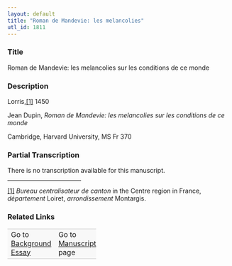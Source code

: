 ```yaml
---  
layout: default  
title: "Roman de Mandevie: les melancolies"  
utl_id: 1811
---
```


### Title

Roman de Mandevie: les melancolies sur les conditions de ce monde


### Description

<p>Lorris,<a href="#_ftn1" name="_ftnref1" title="" id="_ftnref1">[1]</a> 1450</p>
<p>Jean Dupin, <em>Roman de Mandevie: les melancolies sur les conditions de ce monde</em></p>
<p>Cambridge, Harvard University, MS Fr 370</p>



### Partial Transcription

<p>There is no transcription available for this manuscript.</p>
<div>
<hr align="left" size="1" width="33%" /><div id="ftn1">
<a href="#_ftnref1" name="_ftn1" title="" id="_ftn1">[1]</a> <em>Bureau centralisateur de canton</em> in the Centre region in France, <em>département </em>Loiret, <em>arrondissement </em>Montargis.
</div>
</div>



### Related Links

<table border="0.5" cellpadding="1" cellspacing="1" style="width: 200px; background-color:#F8F8F8;">
    <tbody style="border-color:#ccc">
        <tr style="border-color:#ccc">
            <td>Go to <a href="https://centerfordigitalhumanities.github.io/Newberry-French-paleography/essay/1811" target="_blank">Background Essay</a></td>
            <td>Go to <a href="https://centerfordigitalhumanities.github.io/Newberry-French-paleography/www/record.html?id=1811" target="_blank">Manuscript</a> page</td>
        </tr>
    </tbody>
</table>
